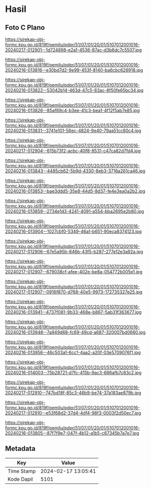 # Hasil

## Foto C Plano

https://sirekap-obj-formc.kpu.go.id/819f/pemilu/pdpr/51/07/01/20/01/5107012001016-20240217-012901--1d724898-e2a1-4536-87ac-d3b6dc7c5507.jpg

https://sirekap-obj-formc.kpu.go.id/819f/pemilu/pdpr/51/07/01/20/01/5107012001016-20240216-013816--e30bd7d2-9e99-453f-8140-ba6cbc626918.jpg

https://sirekap-obj-formc.kpu.go.id/819f/pemilu/pdpr/51/07/01/20/01/5107012001016-20240216-013822--53042b14-463d-47c5-83ac-8f50fe65bc34.jpg

https://sirekap-obj-formc.kpu.go.id/819f/pemilu/pdpr/51/07/01/20/01/5107012001016-20240216-013826--85af69c4-b3ee-41c3-bea1-4f12f5ab7e85.jpg

https://sirekap-obj-formc.kpu.go.id/819f/pemilu/pdpr/51/07/01/20/01/5107012001016-20240216-013831--3741e101-56ec-4824-9e40-79aa51cc80c4.jpg

https://sirekap-obj-formc.kpu.go.id/819f/pemilu/pdpr/51/07/01/20/01/5107012001016-20240217-012904--615b73f2-acbc-40f8-8531-c47ca82d7fd4.jpg

https://sirekap-obj-formc.kpu.go.id/819f/pemilu/pdpr/51/07/01/20/01/5107012001016-20240216-013843--4485cb62-5b9d-4330-8eb3-3716a261ca46.jpg

https://sirekap-obj-formc.kpu.go.id/819f/pemilu/pdpr/51/07/01/20/01/5107012001016-20240216-013853--bae3ddd5-35e8-44d5-8d37-fe4e3ea0a2b2.jpg

https://sirekap-obj-formc.kpu.go.id/819f/pemilu/pdpr/51/07/01/20/01/5107012001016-20240216-013859--2734e1d3-4241-4091-a554-bba2695e2b80.jpg

https://sirekap-obj-formc.kpu.go.id/819f/pemilu/pdpr/51/07/01/20/01/5107012001016-20240216-013904--1027cbf0-5349-46a1-b651-90eca8374123.jpg

https://sirekap-obj-formc.kpu.go.id/819f/pemilu/pdpr/51/07/01/20/01/5107012001016-20240217-012906--67e5a95b-846b-43f5-b287-277e12e3a92a.jpg

https://sirekap-obj-formc.kpu.go.id/819f/pemilu/pdpr/51/07/01/20/01/5107012001016-20240217-012907--679038cf-afee-402e-be8a-054772b005e1.jpg

https://sirekap-obj-formc.kpu.go.id/819f/pemilu/pdpr/51/07/01/20/01/5107012001016-20240217-012907--0916f870-d768-40e5-9973-172735327e25.jpg

https://sirekap-obj-formc.kpu.go.id/819f/pemilu/pdpr/51/07/01/20/01/5107012001016-20240216-013941--4737f081-9b33-468e-b867-5ab31f363677.jpg

https://sirekap-obj-formc.kpu.go.id/819f/pemilu/pdpr/51/07/01/20/01/5107012001016-20240216-013948--7a949d68-fc69-49cd-a687-320007bd0660.jpg

https://sirekap-obj-formc.kpu.go.id/819f/pemilu/pdpr/51/07/01/20/01/5107012001016-20240216-013956--46c503a1-6cc1-4aa2-a20f-03e5709076f1.jpg

https://sirekap-obj-formc.kpu.go.id/819f/pemilu/pdpr/51/07/01/20/01/5107012001016-20240216-014003--75b28721-d7fc-415b-9ac3-686afb7c83c2.jpg

https://sirekap-obj-formc.kpu.go.id/819f/pemilu/pdpr/51/07/01/20/01/5107012001016-20240217-012910--747bd18f-85c3-46b9-be74-37a183ae879b.jpg

https://sirekap-obj-formc.kpu.go.id/819f/pemilu/pdpr/51/07/01/20/01/5107012001016-20240217-012910--e53f68d2-37d4-4df4-98f3-0003f2d50ec7.jpg

https://sirekap-obj-formc.kpu.go.id/819f/pemilu/pdpr/51/07/01/20/01/5107012001016-20240216-013805--87f7f9e7-047f-4b12-a1b5-c67345b7a7e7.jpg


## Metadata

| Key        | Value               |
| ---------- | ------------------- |
| Time Stamp | 2024-02-17 13:05:41 |
| Kode Dapil | 5101                |



